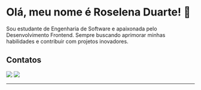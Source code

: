 # Olá, meu nome é Roselena Duarte! 👋

Sou estudante de Engenharia de Software e apaixonada pelo Desenvolvimento Frontend. Sempre buscando aprimorar minhas habilidades e contribuir com projetos inovadores.
          
## Contatos

<div> 
  <a href = "mailto:roselenarduarte@gmail.com"><img src="https://img.shields.io/badge/-Gmail-%23333?style=for-the-badge&logo=gmail&logoColor=white" target="_blank"></a>
  <a href="https://www.linkedin.com/in/roselena-duarte/" target="_blank"><img src="https://img.shields.io/badge/-LinkedIn-%230077B5?style=for-the-badge&logo=linkedin&logoColor=white" target="_blank"></a>   
</div>




---
